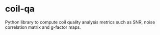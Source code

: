 # coil-qa
Python library to compute coil quality analysis metrics such as SNR, noise correlation matrix and g-factor maps.
